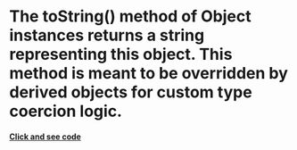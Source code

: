 # The toString() method of Object instances returns a string representing this object. This method is meant to be overridden by derived objects for custom type coercion logic.
#### [Click and see code](/2.coercion/2.tostring/app.js)